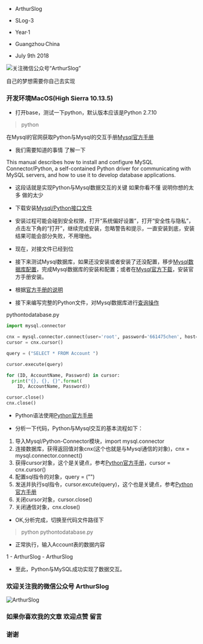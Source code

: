 * ArthurSlog
* SLog-3
* Year·1

* Guangzhou·China
* July 9th 2018

![关注微信公众号“ArthurSlog”](https://user-gold-cdn.xitu.io/2018/7/6/1646bea7831103bb?w=256&h=260&f=jpeg&s=38655 "微信扫描二维码，关注我的公众号")

自己的梦想需要你自己去实现

### 开发环境MacOS(High Sierra 10.13.5)

* 打开base，测试一下python，默认版本应该是Python 2.7.10

> python

在Mysql的官网获取Python与Mysql的交互手册[Mysql官方手册](https://dev.mysql.com/doc/connector-python/en/)

* 我们需要知道的事情 了解一下

This manual describes how to install and configure MySQL Connector/Python, a self-contained Python driver for communicating with MySQL servers, and how to use it to develop database applications.

* 这段话就是实现Python与Mysql数据交互的关键 如果你看不懂 说明你想的太多 做的太少

* 下载安装[Mysql/Python接口文件](https://dev.mysql.com/downloads/connector/python/)

* 安装过程可能会碰到安全权限，打开“系统偏好设置”，打开“安全性与隐私”，点击左下角的“打开”，继续完成安装，忽略警告和提示，一直安装到底，安装结果可能会部分失败，不用理他。

* 现在，对接文件已经到位

* 接下来测试Mysql数据库，如果还没安装或者安装了还没配置，移步[Mysql数据库配置](https://juejin.im/post/5b3e533e6fb9a04f8c5eb9f3)，完成Mysql数据库的安装和配置；或者在[Mysql官方下载](https://dev.mysql.com/downloads/mysql/)，安装官方手册安装。

* 根据[官方手册的说明](https://dev.mysql.com/doc/connector-python/en/connector-python-example-connecting.html)

* 接下来编写完整的Python文件，对Mysql数据库进行[查询操作](https://dev.mysql.com/doc/connector-python/en/connector-python-example-cursor-select.html)

pythontodatabase.py
``` python
import mysql.connector

cnx = mysql.connector.connect(user='root', password='661475chen', host='127.0.0.1', database='my_db')
cursor = cnx.cursor()

query = ("SELECT * FROM Account ")

cursor.execute(query)

for (ID, AccountName, Password) in cursor:
  print("{}, {}, {}".format(
    ID, AccountName, Password))

cursor.close()
cnx.close()
```

* Python语法使用[Python官方手册](https://docs.python.org/2/)

* 分析一下代码，Python与Mysql交互的基本流程如下：

1. 导入Mysql/Python-Connector模块，import mysql.connector
2. 连接数据库，获得返回值对象cnx(这个也就是与Mysql通信的对象)，cnx = mysql.connector.connect()
3. 获得cursor对象，这个是关键点，参考[Python官方手册](https://dev.mysql.com/doc/connector-python/en/connector-python-api-mysqlcursor.html)，cursor = cnx.cursor()
4. 配置sql指令的对象，query = ("")
5. 发送并执行sql指令，cursor.excute(query)，这个也是关键点，参考[Python官方手册](https://dev.mysql.com/doc/connector-python/en/connector-python-api-mysqlcursor-execute.html)
6. 关闭cursor对象，cursor.close()
7. 关闭通信对象，cnx.close()

* OK,分析完成，切换至代码文件路径下

> python pythontodatabase.py

* 正常执行，输入Account表的数据内容

1 - ArthurSlog - ArthurSlog

* 至此，Python与MySQL成功实现了数据交互。

### 欢迎关注我的微信公众号 ArthurSlog

![ArthurSlog](https://user-gold-cdn.xitu.io/2018/7/6/1646bea7831103bb?w=256&h=260&f=jpeg&s=38655 "微信扫描二维码，关注我的公众号")

### 如果你喜欢我的文章 欢迎点赞 留言
### 谢谢
